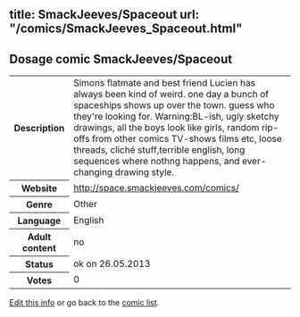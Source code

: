 title: SmackJeeves/Spaceout
url: "/comics/SmackJeeves_Spaceout.html"
---
Dosage comic SmackJeeves/Spaceout
-----------------------------------------

<p id="msg"></p>
<script type="text/javascript">
if (window.location.search === '?edit_info_mail=sent_ok') {
  var elem = document.getElementById("msg");
  elem.innerHTML = 'Edited information sucessfully sent for review, which is usually done daily. Thanks!';
  elem.className = 'ok';
}
</script>
<table class="comicinfo">
<tr>
<th>Description</th><td>Simons flatmate and best friend Lucien has always been kind of weird. one day a bunch of spaceships shows up over the town. guess who they're looking for. Warning:BL-ish, ugly sketchy drawings, all the boys look like girls, random rip-offs from other comics TV-shows films etc, loose threads, cliché stuff,terrible english, long sequences where nothng happens, and ever-changing drawing style.</td>
</tr>
<tr>
<th>Website</th><td><a href="http://space.smackjeeves.com/comics/">http://space.smackjeeves.com/comics/</a></td>
</tr>
<tr>
<th>Genre</th><td>Other</td>
</tr>
<tr>
<th>Language</th><td>English</td>
</tr>
<tr>
<th>Adult content</th><td>no</td>
</tr>
<tr>
<th>Status</th><td>ok on 26.05.2013</td>
</tr>
<tr>
<th>Votes</th><td>0</td>
</tr>
</table>

[Edit this info](SmackJeeves_Spaceout_edit.html) or go back to the [comic list](../comic-index.html).

